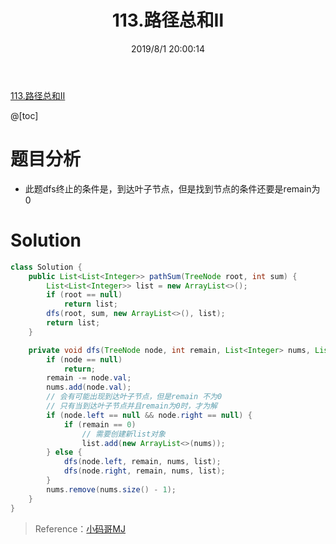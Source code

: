 ﻿---
title: 113.路径总和Ⅱ
categories:
- DSA
- Algorithm
- LeetCode
date: 2019/8/1 20:00:14
updated: 2020/12/10 12:00:14
---

[113.路径总和Ⅱ](https://leetcode-cn.com/problems/path-sum-ii/)

@[toc]

# 题目分析
- 此题dfs终止的条件是，到达叶子节点，但是找到节点的条件还要是remain为0

# Solution

```java
class Solution {
    public List<List<Integer>> pathSum(TreeNode root, int sum) {
        List<List<Integer>> list = new ArrayList<>();
        if (root == null)
            return list;
        dfs(root, sum, new ArrayList<>(), list);
        return list;
    }

    private void dfs(TreeNode node, int remain, List<Integer> nums, List<List<Integer>> list) {
        if (node == null)
            return;
        remain -= node.val;
        nums.add(node.val);
        // 会有可能出现到达叶子节点，但是remain 不为0
        // 只有当到达叶子节点并且remain为0时，才为解
        if (node.left == null && node.right == null) {
            if (remain == 0)
            	// 需要创建新list对象
                list.add(new ArrayList<>(nums));
        } else {
            dfs(node.left, remain, nums, list);
            dfs(node.right, remain, nums, list);
        }
        nums.remove(nums.size() - 1);
    }
}
```

> Reference：[小码哥MJ](https://space.bilibili.com/325538782/)
